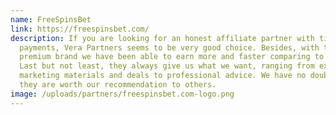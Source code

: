 ```yaml
---
name: FreeSpinsBet
link: https://freespinsbet.com/
description: If you are looking for an honest affiliate partner with timely
  payments, Vera Partners seems to be very good choice. Besides, with their
  premium brand we have been able to earn more and faster comparing to others.
  Last but not least, they always give us what we want, ranging from exclusive
  marketing materials and deals to professional advice. We have no doubt that
  they are worth our recommendation to others.
image: /uploads/partners/freespinsbet.com-logo.png
---
```

